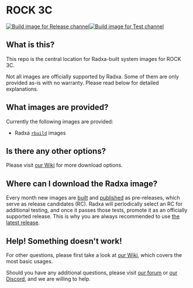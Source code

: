 # ROCK 3C
[![Build image for Release channel](https://github.com/radxa-build/rock-3c/actions/workflows/build.yml/badge.svg)](https://github.com/radxa-build/rock-3c/actions/workflows/build.yml)[![Build image for Test channel](https://github.com/radxa-build/rock-3c/actions/workflows/test.yml/badge.svg)](https://github.com/radxa-build/rock-3c/actions/workflows/test.yml)

## What is this?

This repo is the central location for Radxa-built system images for ROCK 3C.

Not all images are officially supported by Radxa. Some of them are only provided as-is with no warranty. Please read below for detailed explanations.

## What images are provided?

Currently the following images are provided:
* Radxa [`rbuild`](https://github.com/radxa-repo/rbuild) images

## Is there any other options?

Please visit [our Wiki](https://wiki.radxa.com/Rock3/downloads) for more download options.

## Where can I download the Radxa image?

Every month new images are [built](https://github.com/radxa-build/rock-3c/actions/workflows/build.yml) and [published](https://github.com/radxa-build/rock-3c/releases) as pre-releases, which serve as release candidates (RC). Radxa will periodically select an RC for additional testing, and once it passes those tests, promote it as an officially supported release. This is why you are always recommended to use [the latest release](https://github.com/radxa-build/rock-3c/releases/latest).

## Help! Something doesn't work!

For other questions, please first take a look at [our Wiki](https://wiki.radxa.com/Rock3), which covers the most basic usages.

Should you have any additional questions, please visit [our forum](https://forum.radxa.com/) or [our Discord](https://rock.sh/go), and we are willing to help.
